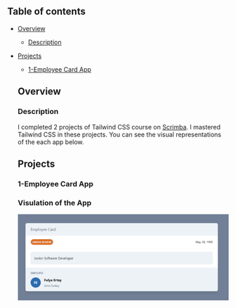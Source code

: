 ## Table of contents

- [Overview](#overview)
  - [Description](#description)
- [Projects](#projects)
  - [1-Employee Card App](#employee-card)

  
  
  ## Overview
  ### Description
  I completed 2 projects of Tailwind CSS course on [Scrimba](https://scrimba.com/learn/tailwind/employee-card-challenge-cD7GPvfW). I mastered Tailwind CSS in these projects. 
  You can see the visual representations of the each app below.
  
  ## Projects
  ### 1-Employee Card App
  ### Visulation of the App 

    ![image](./1-employee-card/card.png)
